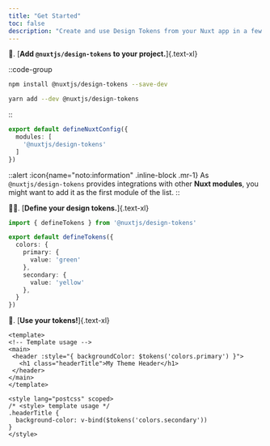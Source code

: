 ```yaml
---
title: "Get Started"
toc: false
description: "Create and use Design Tokens from your Nuxt app in a few simple steps."
---
```


🚀. [**Add `@nuxtjs/design-tokens` to your project.**]{.text-xl}

::code-group

```bash [NPM]
npm install @nuxtjs/design-tokens --save-dev
```

```bash [Yarn]
yarn add --dev @nuxtjs/design-tokens
```

::

```ts [nuxt.config.ts]
export default defineNuxtConfig({
  modules: [
    '@nuxtjs/design-tokens'
  ]
})
```

::alert
:icon{name="noto:information" .inline-block .mr-1} As `@nuxtjs/design-tokens` provides integrations with other **Nuxt modules**, you might want to add it as the first module of the list.
::

👩‍🎨. [**Define your design tokens.**]{.text-xl}

```ts [tokens.config.ts]
import { defineTokens } from '@nuxtjs/design-tokens'

export default defineTokens({
  colors: {
    primary: {
      value: 'green'
    },
    secondary: {
      value: 'yellow'
    },
  }
})
```

🎨. [**Use your tokens!**]{.text-xl}

```vue [layout/default.vue]
<template>
<!-- Template usage -->
<main>
 <header :style="{ backgroundColor: $tokens('colors.primary') }">
   <h1 class="headerTitle">My Theme Header</h1>
 </header>
</main>
</template>

<style lang="postcss" scoped>
/* <style> template usage */
.headerTitle {
  background-color: v-bind($tokens('colors.secondary'))
}
</style>
```
